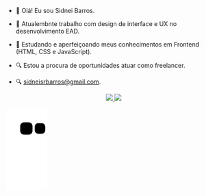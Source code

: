 - 👋 Olá! Eu sou Sidnei Barros.

- 💼 Atualembnte trabalho com design de interface e UX no desenvolvimento EAD.
- 📕 Estudando e aperfeiçoando meus conhecimentos em Frontend (HTML, CSS e JavaScript).
- 🔍 Estou a procura de oportunidades atuar como freelancer.
- 🔍 sidneisrbarros@gmail.com.

<div align="center">
  <a href="https://github.com/sidneirocha">
  <img height="180em" src="https://github-readme-stats.vercel.app/api?username=sidneirocha&show_icons=true&theme=dark&include_all_commits=true&count_private=true"/>
  <img height="180em" src="https://github-readme-stats.vercel.app/api/top-langs/?username=sidneirocha&layout=compact&langs_count=7&theme=dark"/>
</div>

![Snake animation](https://github.com/rafaballerini/rafaballerini/blob/output/github-contribution-grid-snake.svg)
